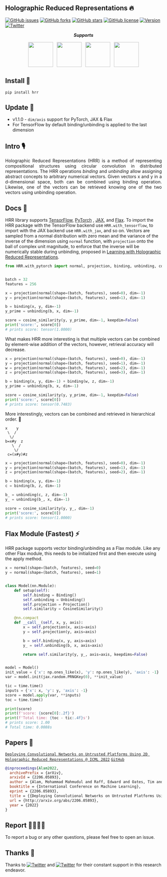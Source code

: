## Holographic Reduced Representations 🔥

[![GitHub issues](https://img.shields.io/github/issues/MahmudulAlam/Holographic-Reduced-Representations)](https://github.com/MahmudulAlam/Holographic-Reduced-Representations/issues)
[![GitHub forks](https://img.shields.io/github/forks/MahmudulAlam/Holographic-Reduced-Representations)](https://github.com/MahmudulAlam/Holographic-Reduced-Representations/network)
[![GitHub stars](https://img.shields.io/github/stars/MahmudulAlam/Holographic-Reduced-Representations)](https://github.com/MahmudulAlam/Holographic-Reduced-Representations/stargazers)
[![GitHub license](https://img.shields.io/github/license/MahmudulAlam/Holographic-Reduced-Representations)](https://github.com/MahmudulAlam/Holographic-Reduced-Representations/blob/main/LICENSE)
[![Version](https://img.shields.io/badge/version-1.1.0-f56207.svg?longCache=true&style=flat)]()
[![Twitter](https://img.shields.io/twitter/url?style=social&url=https%3A%2F%2Ftwitter.com%2F)](https://twitter.com/intent/tweet?text=Wow:&url=https%3A%2F%2Fgithub.com%2FMahmudulAlam%2FHolographic-Reduced-Representations%2F)

<p align="center"><b><em>Supports</em></b></p> 
<p align="center">
  <img src="https://user-images.githubusercontent.com/37298971/169624977-b64f749d-01cf-4300-8e6f-9674bb1c56fc.png" height="80">
&nbsp;
  <img src="https://user-images.githubusercontent.com/37298971/169624973-a0d7e833-50ec-4e93-9a16-7701e975fe6e.png" height="80">
&nbsp;
  <img src="https://user-images.githubusercontent.com/37298971/169624976-ebf54b45-989f-4b70-af27-c75aee5060b5.png" height="80">
&nbsp;
  <img src="https://user-images.githubusercontent.com/37298971/169624975-d711dcc8-e590-491b-a3a5-055837487cf8.png" height="80">
</p>

## Install 🎉

```
pip install hrr
```

<!-- <b>else</b>
``` 
pip install git+https://github.com/MahmudulAlam/Holographic-Reduced-Representations.git
``` -->

## Update :seedling:

- v1.1.0 - ```dim/axis``` support for PyTorch, JAX & Flax
- For TensorFlow by default binding/unbinding is applied to the last dimension

## Intro :studio_microphone:

<p align="justify">
Holographic Reduced Representations (HRR) is a method of representing compositional structures using circular convolution in distributed representations. The HRR operations <em>binding</em> and <em>unbinding</em> allow assigning abstract concepts to arbitrary numerical vectors. Given vectors x and y in a d-dimensional space, both can be combined using binding operation. Likewise, one of the vectors can be retrieved knowing one of the two vectors using unbinding operation.
</p>

## Docs :green_book:

HRR library supports <a href="https://www.tensorflow.org">TensorFlow</a>, <a href="https://pytorch.org">PyTorch</a>
, <a href="https://github.com/google/jax">JAX</a>, and <a href="https://github.com/google/flax">Flax</a>. To import the
HRR package with the TensorFlow backend use ```HRR.with_tensorflow```, to import with the JAX backend
use ```HRR.with_jax```, and so on. Vectors are sampled from a normal distribution with zero mean and the variance of the
inverse of the dimension using ```normal``` function, with ```projection``` onto the ball of complex unit magnitude, to
enforce that the inverse will be numerically stable during unbinding, proposed
in [Learning with Holographic Reduced Representations](https://arxiv.org/abs/2109.02157).

```python 
from HRR.with_pytorch import normal, projection, binding, unbinding, cosine_similarity


batch = 32
features = 256

x = projection(normal(shape=(batch, features), seed=0), dim=-1)
y = projection(normal(shape=(batch, features), seed=1), dim=-1)

b = binding(x, y, dim=-1)
y_prime = unbinding(b, x, dim=-1)

score = cosine_similarity(y, y_prime, dim=-1, keepdim=False)
print('score:', score[0])
# prints score: tensor(1.0000)
```

What makes HRR more interesting is that multiple vectors can be combined by element-wise addition of the vectors,
however, retrieval accuracy will decrease.

```python
x = projection(normal(shape=(batch, features), seed=0), dim=-1)
y = projection(normal(shape=(batch, features), seed=1), dim=-1)
w = projection(normal(shape=(batch, features), seed=2), dim=-1)
z = projection(normal(shape=(batch, features), seed=3), dim=-1)

b = binding(x, y, dim=-1) + binding(w, z, dim=-1)
y_prime = unbinding(b, x, dim=-1)

score = cosine_similarity(y, y_prime, dim=-1, keepdim=False)
print('score:', score[0])
# prints score: tensor(0.7483)
```

More interestingly, vectors can be combined and retrieved in hierarchical order. 🌳

```
x    y
 \  /
  \/
b=x#y  z 
   \  /
    \/
 c=(x#y)#z
```

```python 
x = projection(normal(shape=(batch, features), seed=0), dim=-1)
y = projection(normal(shape=(batch, features), seed=1), dim=-1)
z = projection(normal(shape=(batch, features), seed=2), dim=-1)

b = binding(x, y, dim=-1)
c = binding(b, z, dim=-1)

b_ = unbinding(c, z, dim=-1)
y_ = unbinding(b_, x, dim=-1)

score = cosine_similarity(y, y_, dim=-1)
print('score:', score[0])
# prints score: tensor(1.0000)
```

## Flax Module (Fastest) ⚡

HRR package supports vector binding/unbinding as a Flax module. Like any other Flax module, this needs to be initialized
first and then execute using the apply method.

```python
x = normal(shape=(batch, features), seed=0)
y = normal(shape=(batch, features), seed=1)


class Model(nn.Module):
    def setup(self):
        self.binding = Binding()
        self.unbinding = Unbinding()
        self.projection = Projection()
        self.similarity = CosineSimilarity()

    @nn.compact
    def __call__(self, x, y, axis):
        x = self.projection(x, axis=axis)
        y = self.projection(y, axis=axis)

        b = self.binding(x, y, axis=axis)
        y_ = self.unbinding(b, x, axis=axis)

        return self.similarity(y, y_, axis=axis, keepdims=False)


model = Model()
init_value = {'x': np.ones_like(x), 'y': np.ones_like(y), 'axis': -1}
var = model.init(jax.random.PRNGKey(0), **init_value)

tic = time.time()
inputs = {'x': x, 'y': y, 'axis': -1}
score = model.apply(var, **inputs)
toc = time.time()

print(score)
print(f'score: {score[0]:.2f}')
print(f'Total time: {toc - tic:.4f}s')
# prints score: 1.00
# Total time: 0.0088s
```

## Papers :scroll:

[```Deploying Convolutional Networks on Untrusted Platforms Using 2D Holographic Reduced Representations @ ICML 2022```](http://arxiv.org/abs/2206.05893) [```GitHub```](https://github.com/NeuromorphicComputationResearchProgram/Connectionist-Symbolic-Pseudo-Secrets)

```bibtex 
@inproceedings{Alam2022,
  archivePrefix = {arXiv},
  arxivId = {2206.05893},
  author = {Alam, Mohammad Mahmudul and Raff, Edward and Oates, Tim and Holt, James},
  booktitle = {International Conference on Machine Learning},
  eprint = {2206.05893},
  title = {{Deploying Convolutional Networks on Untrusted Platforms Using 2D Holographic Reduced Representations}},
  url = {http://arxiv.org/abs/2206.05893},
  year = {2022}
}
``` 

## Report 🐛🚩🚧📢

To report a bug or any other questions, please feel free to open an issue.

## Thanks :blossom:

Thanks
to [![Twitter](https://img.shields.io/twitter/url?label=@EdwardRaffML&style=social&url=https%3A%2F%2Ftwitter.com%2F)](https://twitter.com/EdwardRaffML)
and
[![Twitter](https://img.shields.io/twitter/url?label=@oatesbag&style=social&url=https%3A%2F%2Ftwitter.com%2F)](https://twitter.com/oatesbag)
for their constant support in this research endeavor.
